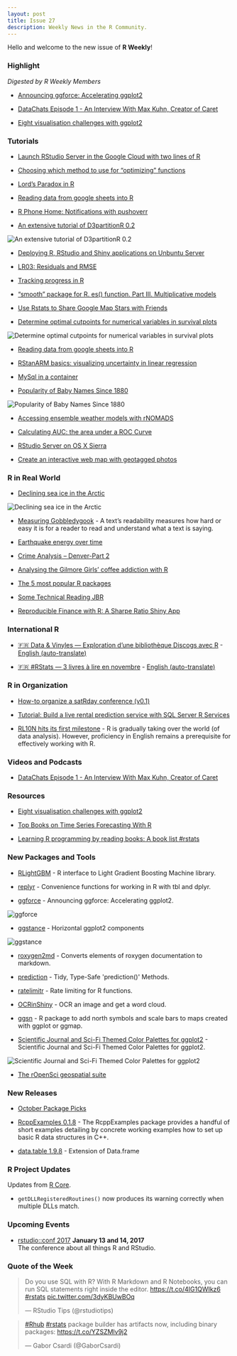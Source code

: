 ```yaml
---
layout: post
title: Issue 27
description: Weekly News in the R Community.
---
```



Hello and welcome to the new issue of **R Weekly**!

### Highlight

*Digested by R Weekly Members*

+ [Announcing ggforce: Accelerating ggplot2](http://www.data-imaginist.com/2016/Announcing-ggforce/)

+ [DataChats Episode 1 - An Interview With Max Kuhn, Creator of Caret](https://www.youtube.com/watch?v=YVMlyOh_eyk&list=PLjgj6kdf_snYAqMEWOlql_DVMPbh8dtP1&index=1)

+ [Eight visualisation challenges with ggplot2](https://speakerdeck.com/hadley/eight-visualisation-challenges-with-ggplot2) 

### Tutorials

+ [Launch RStudio Server in the Google Cloud with two lines of R](http://code.markedmondson.me/launch-rstudio-server-google-cloud-in-two-lines-r/)

+ [Choosing which method to use for “optimizing” functions](https://nashjc.wordpress.com/2016/11/20/choosing-which-method-to-use-for-optimizating-functions/)

+ [Lord’s Paradox in R](http://hagutierrezro.blogspot.com/2016/11/lord-paradox-in-r.html)

+ [Reading data from google sheets into R](http://www.opiniomics.org/reading-data-from-google-sheets-into-r/)

+ [R Phone Home: Notifications with pushoverr](http://bconnelly.net/2016/11/R-phone-home/)

+ [An extensive tutorial of D3partitionR 0.2](https://antoineguillot.wordpress.com/2016/11/20/an-extensive-tutorial-of-d3partitionr-0-2/)

![An extensive tutorial of D3partitionR 0.2](https://antoineguillot.files.wordpress.com/2016/11/japantradedemo.gif?w=616)

+ [Deploying R, RStudio and Shiny applications on Unbuntu Server](https://www.r-bloggers.com/deploying-r-rstudio-and-shiny-applications-on-unbuntu-server/)

+ [LR03: Residuals and RMSE](http://rbertolusso.github.io/posts/LR03-residuals-RMSE)

+ [Tracking progress in R](https://kevinkuang.net/tracking-progress-in-r-ad97998c359f?source=rss----a1ff9aea4bf1--r_programming)

+ [“smooth” package for R. es() function. Part III. Multiplicative models](http://forecasting.svetunkov.ru/en/2016/11/18/smooth-package-for-r-es-function-part-iii-multiplicative-models/)

+ [Use Rstats to Share Google Map Stars with Friends](https://mikejacktzen.wordpress.com/2016/11/21/use-rstats-to-share-google-map-stars-with-friends/)

+ [Determine optimal cutpoints for numerical variables in survival plots](http://r-addict.com/2016/11/21/Optimal-Cutpoint-maxstat.html)

![Determine optimal cutpoints for numerical variables in survival plots](https://cdn.rawgit.com/MarcinKosinski/MarcinKosinski.github.io/f754b61c7c166f11b2bfeb497daeb6aee3b843a9/images/fulls/maxstat.png)

+ [Reading data from google sheets into R](http://www.opiniomics.org/reading-data-from-google-sheets-into-r/) 

+ [RStanARM basics: visualizing uncertainty in linear regression](https://tjmahr.github.io/visualizing-uncertainty-rstanarm/)

+ [MySql in a container](http://www.win-vector.com/blog/2016/11/mysql-in-a-container/)

+ [Popularity of Baby Names Since 1880](http://michaeltoth.me/popularity-of-baby-names-since-1880.html)

![Popularity of Baby Names Since 1880](https://cdn.rawgit.com/michaeltoth/michaeltoth/bcabd2d5effcf5cbb2a28f829f424786435b1ec1/content/images/yearly-birth-names-with-trails.gif)

+ [Accessing ensemble weather models with rNOMADS](https://bovineaerospace.wordpress.com/2016/11/24/accessing-ensemble-weather-models-with-rnomads/)


+ [Calculating AUC: the area under a ROC Curve](http://blog.revolutionanalytics.com/2016/11/calculating-auc.html)


+ [RStudio Server on OS X Sierra](http://pachamaltese.github.io/rstudio_server_sierra.html)

+ [Create an interactive web map with geotagged photos](http://www.seascapemodels.org/rstats/2016/11/23/mapping-abundance-photos.html)

### R in Real World

+ [Declining sea ice in the Arctic](http://ellisp.github.io/blog/2016/11/24/seaice)

![Declining sea ice in the Arctic](https://ellisp.github.io/img/0069-seaice-final.svg)

+ [Measuring Gobbledygook](http://juliasilge.com/blog/Gobbledygook/) - A text’s readability measures how hard or easy it is for a reader to read and understand what a text is saying.

+ [Earthquake energy over time](http://ellisp.github.io/blog/2016/11/19/earthquakes)

+ [Crime Analysis – Denver-Part 2](http://stoltzmaniac.com/crime-analysis-denver-part-2/)


+ [Analysing the Gilmore Girls’ coffee addiction with R](https://shiring.github.io/text_analysis/2016/11/20/gilmore_girls_part2_post)

+ [The 5 most popular R packages](http://blog.revolutionanalytics.com/2016/11/most-popular-r-packages.html)

+ [Some Technical Reading JBR](https://www.rstudio.com/rviews/2016/11/25/some-technical-reading-jbr/)

+ [Reproducible Finance with R: A Sharpe Ratio Shiny App](https://www.rstudio.com/rviews/2016/11/18/reproducible-finance-with-r-a-sharpe-ratio-shiny-app/)

### International R

+ [:fr: Data & Vinyles — Exploration d’une bibliothèque Discogs avec R](http://colinfay.me/data-vinyles-bibliotheque-discogs-r/) - [English (auto-translate)](https://translate.google.com/translate?hl=en&sl=fr&u=http://colinfay.me/data-vinyles-bibliotheque-discogs-r/) 

+ [:fr: #RStats — 3 livres à lire en novembre](http://data-bzh.fr/rstats-3-livres-a-lire-novembre/) - [English (auto-translate)](https://translate.google.com/translate?hl=en&sl=fr&u=http://data-bzh.fr/rstats-3-livres-a-lire-novembre/)

### R in Organization

+ [How-to organize a satRday conference (v0.1)](http://datascience.la/how-to-organize-a-satrday-conference-v0-1/)

+ [Tutorial: Build a live rental prediction service with SQL Server R Services](http://blog.revolutionanalytics.com/2016/11/r-services-intelligent-app.html)

+ [RL10N hits its first milestone](https://www.r-consortium.org/blog/2016/11/22/rl10n-hits-its-first-milestone) - R is gradually taking over the world (of data analysis).  However, proficiency in English remains a prerequisite for effectively working with R.


### Videos and Podcasts

+ [DataChats Episode 1 - An Interview With Max Kuhn, Creator of Caret](https://www.youtube.com/watch?v=YVMlyOh_eyk&list=PLjgj6kdf_snYAqMEWOlql_DVMPbh8dtP1&index=1)


### Resources

+ [Eight visualisation challenges with ggplot2](https://speakerdeck.com/hadley/eight-visualisation-challenges-with-ggplot2) 

+ [Top Books on Time Series Forecasting With R](http://machinelearningmastery.com/books-on-time-series-forecasting-with-r/) 

+ [Learning R programming by reading books: A book list #rstats](http://statisticalestimation.blogspot.com/2016/11/learning-r-programming-by-reading-books.html)


### New Packages and Tools

+ [RLightGBM](https://github.com/bwilbertz/RLightGBM) - R interface to Light Gradient Boosting Machine library.

+ [replyr](http://www.win-vector.com/blog/2016/11/new-r-package-replyr-get-a-grip-on-remote-dplyr-data-services/) - Convenience functions for working in R with tbl and dplyr.
 
+ [ggforce](http://www.data-imaginist.com/2016/Announcing-ggforce/) - Announcing ggforce: Accelerating ggplot2.

![ggforce](https://dl.dropboxusercontent.com/u/2323585/ggforce/facet_zoom.png)

+ [ggstance](https://github.com/lionel-/ggstance) - Horizontal ggplot2 components

![ggstance](https://cdn.rawgit.com/lionel-/ggstance/readme/boxplot.png)

+ [roxygen2md](https://github.com/krlmlr/roxygen2md) - Converts elements of roxygen documentation to markdown.

+ [prediction](https://github.com/leeper/prediction) - Tidy, Type-Safe 'prediction()' Methods.

+ [ratelimitr](https://github.com/tarakc02/ratelimitr) - Rate limiting for R functions.

+ [OCRinShiny](https://github.com/longhowlam/OCRinShiny) - OCR an image and get a word cloud.

+ [ggsn](https://github.com/oswaldosantos/ggsn) - R package to add north symbols and scale bars to maps created with ggplot or ggmap.

+ [Scientific Journal and Sci-Fi Themed Color Palettes for ggplot2](https://cran.r-project.org/web/packages/ggsci/vignettes/ggsci.html) - Scientific Journal and Sci-Fi Themed Color Palettes for ggplot2.

![Scientific Journal and Sci-Fi Themed Color Palettes for ggplot2](https://pbs.twimg.com/media/Cxy2xltXAAE3Bcz.jpg)

+ [The rOpenSci geospatial suite](http://ropensci.org/blog/blog/2016/11/22/geospatial-suite)



### New Releases

+ [October Package Picks](https://www.rstudio.com/rviews/2016/11/23/october-package-picks/)

+ [RcppExamples 0.1.8](http://dirk.eddelbuettel.com/blog/2016/11/24#rcppexamples_0.1.8) - The RcppExamples package provides a handful of short examples detailing by concrete working examples how to set up basic R data structures in C++.

+ [data.table 1.9.8](https://cran.r-project.org/web/packages/data.table/news.html) - Extension of Data.frame

### R Project Updates

Updates from [R Core](http://developer.r-project.org/blosxom.cgi/R-devel/NEWS).

+ `getDLLRegisteredRoutines()` now produces its warning correctly when multiple DLLs match.

### Upcoming Events

+ [rstudio::conf 2017](https://www.rstudio.com/conference/)  **January 13 and 14, 2017** <br>
The conference about all things R and RStudio.<br /> 


### Quote of the Week

<blockquote class="twitter-tweet" data-lang="en"><p lang="en" dir="ltr">Do you use SQL with R? With R Markdown and R Notebooks, you can run SQL statements right inside the editor. <a href="https://t.co/4IG1QWIkz6">https://t.co/4IG1QWIkz6</a> <a href="https://twitter.com/hashtag/rstats?src=hash">#rstats</a> <a href="https://t.co/3dyKBUwBOq">pic.twitter.com/3dyKBUwBOq</a></p>&mdash; RStudio Tips (@rstudiotips) <a href="https://twitter.com/rstudiotips/status/800761452361486336"></a></blockquote>

<blockquote class="twitter-tweet" data-lang="en"><p lang="en" dir="ltr"><a href="https://twitter.com/hashtag/Rhub?src=hash">#Rhub</a> <a href="https://twitter.com/hashtag/rstats?src=hash">#rstats</a> package builder has artifacts now, including binary packages: <a href="https://t.co/YZSZMlv9j2">https://t.co/YZSZMlv9j2</a></p>&mdash; Gabor Csardi (@GaborCsardi) <a href="https://twitter.com/GaborCsardi/status/801049795628560384"></a></blockquote>
